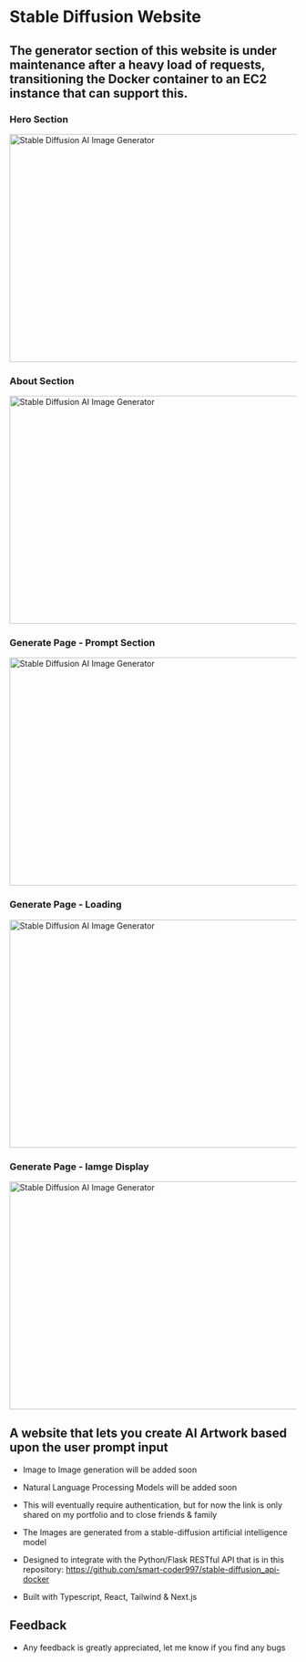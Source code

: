 # Stable Diffusion Website
## The generator section of this website is under maintenance after a heavy load of requests, transitioning the Docker container to an EC2 instance that can support this.

### Hero Section
<img alt="Stable Diffusion AI Image Generator" width="1000px" height="400px" src="https://github.com/smart-coder997/smart-coder997/tree/main/AI_Image_Generator/readme_pic/stable-diffusion1.png" />

### About Section
<img alt="Stable Diffusion AI Image Generator" width="1000px" height="400px" src="https://github.com/smart-coder997/smart-coder997/tree/main/AI_Image_Generator/readme_pic/stable-diffusion2.png" />

### Generate Page - Prompt Section
<img alt="Stable Diffusion AI Image Generator" width="1000px" height="400px" src="https://github.com/smart-coder997/AI_Image_Generator/tree/main/readme_pic/stable-diffusion3.png" />

### Generate Page - Loading
<img alt="Stable Diffusion AI Image Generator" width="1000px" height="400px" src="https://github.com/smart-coder997/AI_Image_Generator/tree/main/readme_pic/stable-diffusion4.png" />

### Generate Page - Iamge Display
<img alt="Stable Diffusion AI Image Generator" width="1000px" height="400px" src="https://github.com/smart-coder997/AI_Image_Generator/tree/main/readme_pic/stable-diffusion5.png" />

## A website that lets you create AI Artwork based upon the user prompt input

* Image to Image generation will be added soon

* Natural Language Processing Models will be added soon

* This will eventually require authentication, but for now the link is only shared on my portfolio and to close friends & family

* The Images are generated from a stable-diffusion artificial intelligence model

* Designed to integrate with the Python/Flask RESTful API that is in this repository: https://github.com/smart-coder997/stable-diffusion_api-docker

* Built with Typescript, React, Tailwind & Next.js 


## Feedback
* Any feedback is greatly appreciated, let me know if you find any bugs
